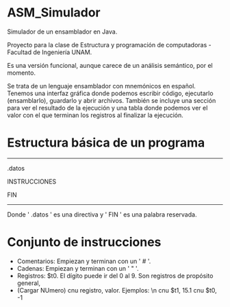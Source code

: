 # ASM_Simulador
Simulador de un ensamblador en Java.

Proyecto para la clase de Estructura y programación de computadoras - Facultad de Ingeniería UNAM.

Es una versión funcional, aunque carece de un análisis semántico, por el momento.

Se trata de un lenguaje ensamblador con mnemónicos en español. Tenemos una interfaz gráfica donde podemos escribir código, ejecutarlo (ensamblarlo), guardarlo y abrir archivos. También se incluye una sección para ver el resultado de la ejecución y una tabla donde podemos ver el valor con el que terminan los registros al finalizar la ejecución.

# Estructura básica de un programa

-----------------------------------------

  .datos
  
INSTRUCCIONES

  FIN

-----------------------------------------

Donde ' .datos ' es una directiva y ' FIN ' es una palabra reservada.
  
# Conjunto de instrucciones

- Comentarios: Empiezan y terminan con un ' # '.
- Cadenas: Empiezan y terminan con un ' " '.
- Registros: $t0. El dígito puede ir del 0 al 9. Son registros de propósito general,
- (Cargar NUmero) cnu registro, valor. Ejemplos: \n
  cnu $t1, 15.1
  cnu $t0, -1
